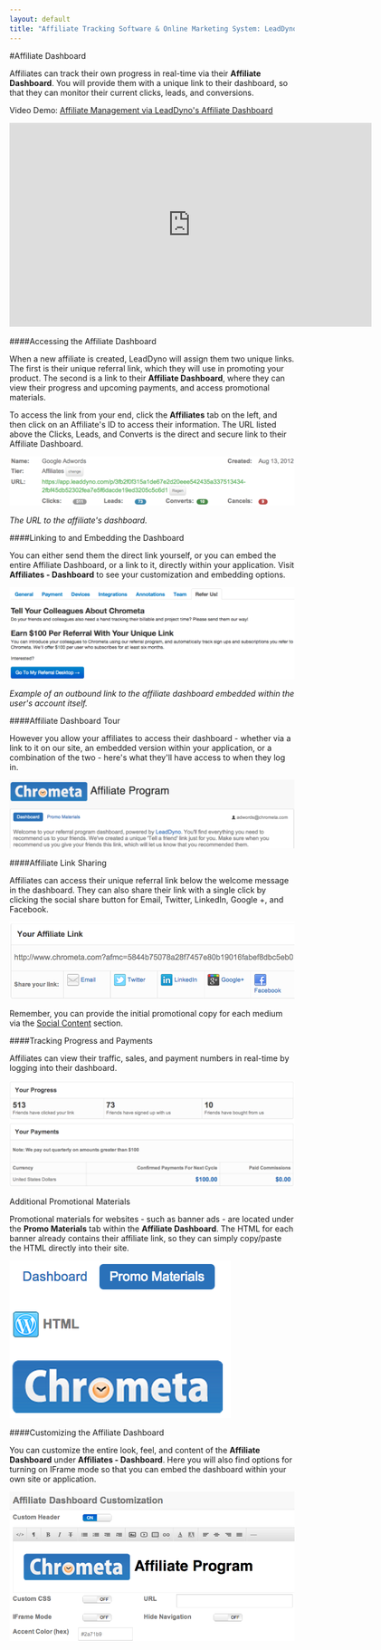 ```yaml
---
layout: default
title: "Affiliate Tracking Software & Online Marketing System: LeadDyno"
---
```


#Affiliate Dashboard

Affiliates can track their own progress in real-time via their **Affiliate Dashboard**. You will provide them with a unique link to their dashboard, so that they can monitor their current clicks, leads, and conversions.

Video Demo: [Affiliate Management via LeadDyno's Affiliate Dashboard](http://youtu.be/kfSOxmiT2XM)

<div>
	<iframe width="640" height="360" src="http://www.youtube.com/embed/kfSOxmiT2XM?feature=player_embedded" frameborder="0" ></iframe>
</div>

####Accessing the Affiliate Dashboard

When a new affiliate is created, LeadDyno will assign them two unique links. The first is their unique referral link, which they will use in promoting your product. The second is a link to their **Affiliate Dashboard**, where they can view their progress and upcoming payments, and access promotional materials.

To access the link from your end, click the **Affiliates** tab on the left, and then click on an Affiliate's ID to access their information. The URL listed above the Clicks, Leads, and Converts is the direct and secure link to their Affiliate Dashboard.

![affiliate_dashboard_link](/img/affiliate_dashboard_link_ug2.png)

*The URL to the affiliate's dashboard.*

####Linking to and Embedding the Dashboard

You can either send them the direct link yourself, or you can embed the entire Affiliate Dashboard, or a link to it, directly within your application. Visit **Affiliates - Dashboard** to see your customization and embedding options.

![refer_us_app_embed](/img/refer_us_app_embed_ug2.png)

*Example of an outbound link to the affiliate dashboard embedded within the user's account itself.*

####Affiliate Dashboard Tour

However you allow your affiliates to access their dashboard - whether via a link to it on our site, an embedded version within your application, or a combination of the two - here's what they'll have access to when they log in.

![affiliate_dashboard_welcome2](/img/affiliate_dashboard_welcome2_ug2.png)

####Affiliate Link Sharing

Affiliates can access their unique referral link below the welcome message in the dashboard. They can also share their link with a single click by clicking the social share button for Email, Twitter, LinkedIn, Google +, and Facebook.

![affiliate_dashboard_affiliate_link_ug2.png](/img/affiliate_dashboard_affiliate_link_ug2.png)

Remember, you can provide the initial promotional copy for each medium via the [Social Content](http://leaddyno.com/affiliate-social-media-marketing/) section.

####Tracking Progress and Payments

Affiliates can view their traffic, sales, and payment numbers in real-time by logging into their dashboard.

![affiliate_dashboard_progress_payments](/img/affiliate_dashboard_progress_payments_ug2.png)

Additional Promotional Materials

Promotional materials for websites - such as banner ads - are located under the **Promo Materials** tab within the **Affiliate Dashboard**. The HTML for each banner already contains their affiliate link, so they can simply copy/paste the HTML directly into their site.

![affiliate_dashboard_promo_materials](/img/affiliate_dashboard_promo_materials_pt1.png)

####Customizing the Affiliate Dashboard

You can customize the entire look, feel, and content of the **Affiliate Dashboard** under **Affiliates - Dashboard**. Here you will also find options for turning on IFrame mode so that you can embed the dashboard within your own site or application.

![affiliate_dashboard_customization](/img/affiliate_dashboard_customization_ug2.png)